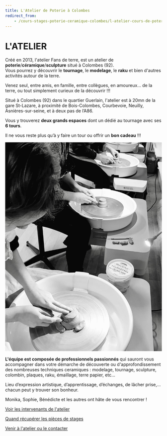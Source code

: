 ```yaml
---
title: L'Atelier de Poterie à Colombes
redirect_from:
    - /cours-stages-poterie-ceramique-colombes/l-atelier-cours-de-poterie-ceramique-colombes/
---
```

# L'ATELIER  
Créé en 2013, l'atelier Fans de terre, est un atelier de **poterie**/**céramique**/**sculpture** situé à Colombes (92).  
Vous pourrez y découvrir le **tournage**, le **modelage**, le **raku** et bien d'autres activités autour de la terre.    

Venez seul, entre amis, en famille, entre collègues, en amoureux… de la terre, ou tout simplement curieux de la découvrir !!!  
  
Situé à Colombes (92) dans le quartier Guerlain, l'atelier est à 20mn de la gare St-Lazare, à proximité de Bois-Colombes, Courbevoie, Neuilly, Asnières-sur-seine, et à deux pas de l’A86.  

Vous y trouverez **deux grands espaces** dont un dédié au tournage avec ses **6 tours**.  

Il ne vous reste plus qu’à y faire un tour ou offrir un **bon cadeau** !!!  

<img src="/images/atelier-tournage_fans-de-terre_colombes.jpeg" class="image-stage">

**L'équipe est composée de professionnels passionnés** qui sauront vous accompagner dans votre démarche de découverte ou d'approfondissement des nombreuses techniques ceramiques : modelage, tournage, sculpture, colombin, plaques, raku, émaillage, terre papier, etc...  

Lieu d’expression artistique, d’apprentissage, d’échanges, de lâcher prise,… chacun peut y trouver son bonheur.  


Monika, Sophie, Bénédicte et les autres ont hâte de vous rencontrer !   



[Voir les intervenants de l'atelier](intervenants_fansdeterre)  

[Quand récupérer les pièces de stages](recuperation_pieces) 


[Venir à l'atelier ou le contacter](contact)
